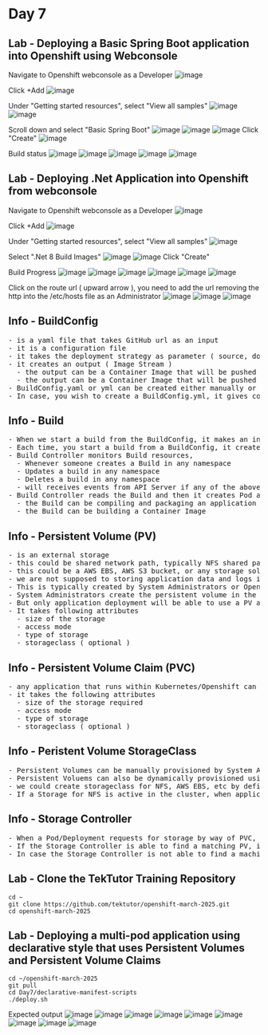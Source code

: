 # Day 7

## Lab - Deploying a Basic Spring Boot application into Openshift using Webconsole

Navigate to Openshift webconsole as a Developer
![image](https://github.com/user-attachments/assets/50045036-1015-4315-9426-7b9aae6ef54b)

Click +Add
![image](https://github.com/user-attachments/assets/17c02e9d-9643-435b-8b4f-9775df95e375)

Under "Getting started resources", select "View all samples"
![image](https://github.com/user-attachments/assets/5af999e3-6747-4e32-a649-e0909e5b7e3b)
![image](https://github.com/user-attachments/assets/58580ca4-78f1-447e-b3ee-589030fbe889)

Scroll down and select "Basic Spring Boot"
![image](https://github.com/user-attachments/assets/a85a1964-00b9-4a3c-a7a7-e64aa3fbb44f)
![image](https://github.com/user-attachments/assets/d5a70fe4-e76d-43f9-beb0-6400634da23c)
![image](https://github.com/user-attachments/assets/87fa1026-f1d5-4596-916d-a0b3c5117c38)
Click "Create"
![image](https://github.com/user-attachments/assets/fd2b17ad-47ef-4f38-8759-4b61ce93743e)

Build status
![image](https://github.com/user-attachments/assets/6005c1ed-9de9-425d-bfe1-28aa5620b6e7)
![image](https://github.com/user-attachments/assets/c2caea7e-d8ed-485d-9048-b77b9e6685f7)
![image](https://github.com/user-attachments/assets/14ffc710-1b4b-4f9e-a8d5-c7999a10cb2d)
![image](https://github.com/user-attachments/assets/eb9c406a-540e-4d6b-833d-20b4fb2c3435)
![image](https://github.com/user-attachments/assets/70360a51-22f1-4ba7-b1fb-fd5a03579fc7)


## Lab - Deploying .Net Application into Openshift from webconsole

Navigate to Openshift webconsole as a Developer
![image](https://github.com/user-attachments/assets/50045036-1015-4315-9426-7b9aae6ef54b)

Click +Add
![image](https://github.com/user-attachments/assets/17c02e9d-9643-435b-8b4f-9775df95e375)

Under "Getting started resources", select "View all samples"
![image](https://github.com/user-attachments/assets/5af999e3-6747-4e32-a649-e0909e5b7e3b)

Select ".Net 8 Build Images"
![image](https://github.com/user-attachments/assets/4f505d06-d784-495f-a252-becd634412f5)
![image](https://github.com/user-attachments/assets/d74cd6a7-f32e-4b8c-bc0a-6ededd6d4b7c)
Click "Create"

Build Progress
![image](https://github.com/user-attachments/assets/b2bfa69c-8ca8-47d7-8243-b71ab1e1607a)
![image](https://github.com/user-attachments/assets/ebfe236a-5cff-4134-b77f-1a2df93bbf09)
![image](https://github.com/user-attachments/assets/7ccde925-70bd-4688-bb32-e77135778c53)
![image](https://github.com/user-attachments/assets/e6f7502f-3e18-4b3a-9af1-4121e1ee43a6)
![image](https://github.com/user-attachments/assets/f4481145-7aff-4705-b201-b86dd9c674ad)
![image](https://github.com/user-attachments/assets/d900d416-a9f1-4e32-98ca-d3fa9b0ec29d)

Click on the route url ( upward arrow ), you need to add the url removing the http into the /etc/hosts file as an Administrator
![image](https://github.com/user-attachments/assets/d7e608c9-55fc-412e-a934-04346c9a200c)
![image](https://github.com/user-attachments/assets/974fe433-95cc-415d-997b-7fbdcee8a812)
![image](https://github.com/user-attachments/assets/33661a0c-3227-4eb0-ab47-f8800b2f037c)

## Info - BuildConfig
<pre>
- is a yaml file that takes GitHub url as an input
- it is a configuration file
- it takes the deployment strategy as parameter ( source, docker, etc., )
- it creates an output ( Image Stream )
  - the output can be a Container Image that will be pushed into Openshift's Internal Image Registry
  - the output can be a Container Image that will be pushed into JFrog Artifactory Private Image Registry
- BuildConfig.yaml or yml can be created either manually or Openshift can generate it for you
- In case, you wish to create a BuildConfig.yml, it gives complete flexibility 
</pre>

## Info - Build
<pre>
- When we start a build from the BuildConfig, it makes an instance of the BuildConfig called Build
- Each time, you start a build from a BuildConfig, it creates a Build with unique name
- Build Controller monitors Build resources,
  - Whenever someone creates a Build in any namespace
  - Updates a build in any namespace
  - Deletes a build in any namespace
  - will receives events from API Server if any of the above events occurs
- Build Controller reads the Build and then it creates Pod and starts the Build with the pod
  - the Build can be compiling and packaging an application binary
  - the Build can be building a Container Image
</pre>

## Info - Persistent Volume (PV)
<pre>
- is an external storage
- this could be shared network path, typically NFS shared path
- this could be a AWS EBS, AWS S3 bucket, or any storage solution
- we are not supposed to storing application data and logs in the temporary container/pod storage, hence we will be using an external storage which is permanent
- This is typically created by System Administrators or Openshift Administrators
- System Administrators create the persistent volume in the cluster scope, i.e any project can claim and use it
- But only application deployment will be able to use a PV at at time
- It takes following attributes
  - size of the storage
  - access mode
  - type of storage
  - storageclass ( optional )
</pre>

## Info - Persistent Volume Claim (PVC)
<pre>
- any application that runs within Kubernetes/Openshift can request for external storage using PVC  
- it takes the following attributes
  - size of the storage required
  - access mode
  - type of storage
  - storageclass ( optional )
</pre>

## Info - Peristent Volume StorageClass
<pre>
- Persistent Volumes can be manually provisioned by System Administrators or Openshift Administrators
- Persistent Voluems can also be dynamically provisioned using a storageclass
- we could create storageclass for NFS, AWS EBS, etc by defining a yaml file
- If a Storage for NFS is active in the cluster, when applications request for storage via PVC, the PV will automatically provisioned as per the PVC contstraints
</pre>  

## Info - Storage Controller
<pre>
- When a Pod/Deployment requests for storage by way of PVC, the Storage Controller scans the entire cluster looking for a matching PV
- If the Storage Controller is able to find a matching PV, it will let the PVC claim and use the storage
- In case the Storage Controller is not able to find a maching PV, the Pod that depends on it will be kept in Pending state until such a PV is provisioned either via Storage dynamically or manually by the Openshift Administrators
</pre>

## Lab - Clone the TekTutor Training Repository
```
cd ~
git clone https://github.com/tektutor/openshift-march-2025.git
cd openshift-march-2025
```

## Lab - Deploying a multi-pod application using declarative style that uses Persistent Volumes and Persistent Volume Claims
```
cd ~/openshift-march-2025
git pull
cd Day7/declarative-manifest-scripts
./deploy.sh
```

Expected output
![image](https://github.com/user-attachments/assets/1ef4f639-84dc-4694-bba7-3d260f65f1e9)
![image](https://github.com/user-attachments/assets/a1361da4-fd98-4269-afa9-60dbf09b9754)
![image](https://github.com/user-attachments/assets/e1f3afd1-bca3-46b6-9a9b-e526124cf4e6)
![image](https://github.com/user-attachments/assets/0df56d93-eedc-4781-abcc-6e7e976ee145)
![image](https://github.com/user-attachments/assets/747e08e1-9abc-4ccf-b35e-4247fcd2b5df)
![image](https://github.com/user-attachments/assets/f8b9fac8-62d7-4db9-8fb4-2dce4204b6b2)
![image](https://github.com/user-attachments/assets/5592bf2e-374b-4bb6-b901-1e3ce78414cf)
![image](https://github.com/user-attachments/assets/df24d6d4-81be-4a94-bf38-ef7fc10280c2)
![image](https://github.com/user-attachments/assets/0fc1ff19-e11f-4a15-98de-54b6a0badff5)
